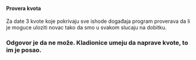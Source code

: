 #### Provera kvota

Za date 3 kvote koje pokrivaju sve ishode događaja program proverava da li je moguce uloziti novac tako da smo u svakom slucaju na dobitku.
### Odgovor je da ne može. Kladionice umeju da naprave kvote, to im je posao.
